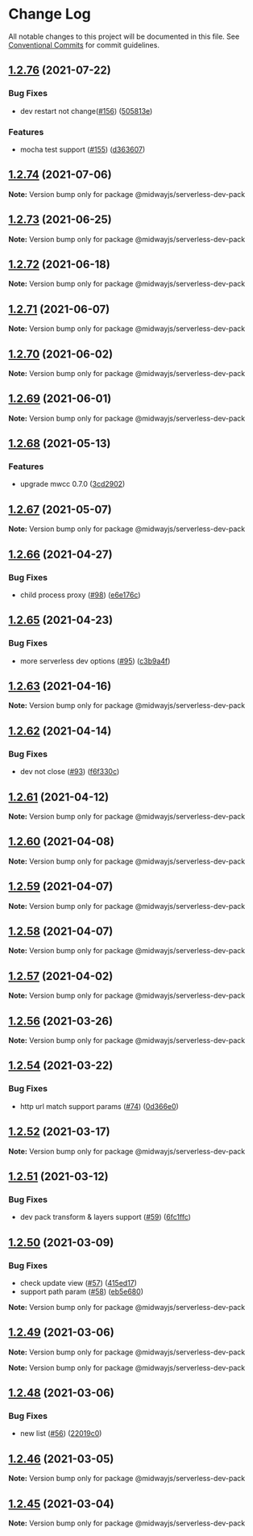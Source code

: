 # Change Log

All notable changes to this project will be documented in this file.
See [Conventional Commits](https://conventionalcommits.org) for commit guidelines.

## [1.2.76](https://github.com/midwayjs/cli/compare/v1.2.75...v1.2.76) (2021-07-22)


### Bug Fixes

* dev restart not change([#156](https://github.com/midwayjs/cli/issues/156)) ([505813e](https://github.com/midwayjs/cli/commit/505813eb1434292d1fcc799d582344ff5fde7fc9))


### Features

* mocha test support ([#155](https://github.com/midwayjs/cli/issues/155)) ([d363607](https://github.com/midwayjs/cli/commit/d3636076ee0391a5ddd45c3864a13010b8f01e78))





## [1.2.74](https://github.com/midwayjs/cli/compare/v1.2.73...v1.2.74) (2021-07-06)

**Note:** Version bump only for package @midwayjs/serverless-dev-pack





## [1.2.73](https://github.com/midwayjs/cli/compare/v1.2.73-beta.1...v1.2.73) (2021-06-25)

**Note:** Version bump only for package @midwayjs/serverless-dev-pack





## [1.2.72](https://github.com/midwayjs/cli/compare/v1.2.71...v1.2.72) (2021-06-18)

**Note:** Version bump only for package @midwayjs/serverless-dev-pack





## [1.2.71](https://github.com/midwayjs/cli/compare/v1.2.70...v1.2.71) (2021-06-07)

**Note:** Version bump only for package @midwayjs/serverless-dev-pack





## [1.2.70](https://github.com/midwayjs/cli/compare/v1.2.69...v1.2.70) (2021-06-02)

**Note:** Version bump only for package @midwayjs/serverless-dev-pack





## [1.2.69](https://github.com/midwayjs/cli/compare/v1.2.68...v1.2.69) (2021-06-01)

**Note:** Version bump only for package @midwayjs/serverless-dev-pack





## [1.2.68](https://github.com/midwayjs/cli/compare/v1.2.67...v1.2.68) (2021-05-13)


### Features

* upgrade mwcc 0.7.0 ([3cd2902](https://github.com/midwayjs/cli/commit/3cd2902821167905d789df5a153bed2224920613))





## [1.2.67](https://github.com/midwayjs/cli/compare/v1.2.66...v1.2.67) (2021-05-07)

**Note:** Version bump only for package @midwayjs/serverless-dev-pack





## [1.2.66](https://github.com/midwayjs/cli/compare/v1.2.65...v1.2.66) (2021-04-27)


### Bug Fixes

* child process proxy ([#98](https://github.com/midwayjs/cli/issues/98)) ([e6e176c](https://github.com/midwayjs/cli/commit/e6e176cbdad3610fb5745160c337ac3f12fd99d9))





## [1.2.65](https://github.com/midwayjs/cli/compare/v1.2.63...v1.2.65) (2021-04-23)


### Bug Fixes

* more serverless dev options ([#95](https://github.com/midwayjs/cli/issues/95)) ([c3b9a4f](https://github.com/midwayjs/cli/commit/c3b9a4fa7f9f0bf6d19420ff38bf1abb23e74e32))





## [1.2.63](https://github.com/midwayjs/cli/compare/v1.2.62...v1.2.63) (2021-04-16)

**Note:** Version bump only for package @midwayjs/serverless-dev-pack





## [1.2.62](https://github.com/midwayjs/cli/compare/v1.2.61...v1.2.62) (2021-04-14)


### Bug Fixes

* dev not close ([#93](https://github.com/midwayjs/cli/issues/93)) ([f6f330c](https://github.com/midwayjs/cli/commit/f6f330c2e568dfbe112c03740218a55f715c4fb9))





## [1.2.61](https://github.com/midwayjs/cli/compare/v1.2.60...v1.2.61) (2021-04-12)

**Note:** Version bump only for package @midwayjs/serverless-dev-pack





## [1.2.60](https://github.com/midwayjs/cli/compare/v1.2.59...v1.2.60) (2021-04-08)

**Note:** Version bump only for package @midwayjs/serverless-dev-pack





## [1.2.59](https://github.com/midwayjs/cli/compare/v1.2.58...v1.2.59) (2021-04-07)

**Note:** Version bump only for package @midwayjs/serverless-dev-pack





## [1.2.58](https://github.com/midwayjs/cli/compare/v1.2.57...v1.2.58) (2021-04-07)

**Note:** Version bump only for package @midwayjs/serverless-dev-pack





## [1.2.57](https://github.com/midwayjs/cli/compare/v1.2.56...v1.2.57) (2021-04-02)

**Note:** Version bump only for package @midwayjs/serverless-dev-pack





## [1.2.56](https://github.com/midwayjs/cli/compare/v1.2.55...v1.2.56) (2021-03-26)

**Note:** Version bump only for package @midwayjs/serverless-dev-pack





## [1.2.54](https://github.com/midwayjs/cli/compare/v1.2.53...v1.2.54) (2021-03-22)


### Bug Fixes

* http url match support params ([#74](https://github.com/midwayjs/cli/issues/74)) ([0d366e0](https://github.com/midwayjs/cli/commit/0d366e047de64ad578e48d717bc488333c0f044f))





## [1.2.52](https://github.com/midwayjs/cli/compare/v1.2.51...v1.2.52) (2021-03-17)

**Note:** Version bump only for package @midwayjs/serverless-dev-pack





## [1.2.51](https://github.com/midwayjs/cli/compare/v1.2.50...v1.2.51) (2021-03-12)


### Bug Fixes

* dev pack transform & layers support ([#59](https://github.com/midwayjs/cli/issues/59)) ([6fc1ffc](https://github.com/midwayjs/cli/commit/6fc1ffc2effa76604c65a5d4f57f0efa60e29133))





## [1.2.50](https://github.com/midwayjs/cli/compare/v1.2.48...v1.2.50) (2021-03-09)


### Bug Fixes

* check update view ([#57](https://github.com/midwayjs/cli/issues/57)) ([415ed17](https://github.com/midwayjs/cli/commit/415ed17451475a59ffbce1a19ffb807c9812efd8))
* support path param ([#58](https://github.com/midwayjs/cli/issues/58)) ([eb5e680](https://github.com/midwayjs/cli/commit/eb5e680240a9cd47760d0e1640755e5d8e189033))







**Note:** Version bump only for package @midwayjs/serverless-dev-pack





## [1.2.49](https://github.com/midwayjs/cli/compare/v1.2.48...v1.2.49) (2021-03-06)

**Note:** Version bump only for package @midwayjs/serverless-dev-pack







**Note:** Version bump only for package @midwayjs/serverless-dev-pack





## [1.2.48](https://github.com/midwayjs/cli/compare/v1.2.46...v1.2.48) (2021-03-06)


### Bug Fixes

* new list ([#56](https://github.com/midwayjs/cli/issues/56)) ([22019c0](https://github.com/midwayjs/cli/commit/22019c047dc716ad263fb74085523c65a35500b2))





## [1.2.46](https://github.com/midwayjs/cli/compare/v1.2.45...v1.2.46) (2021-03-05)

**Note:** Version bump only for package @midwayjs/serverless-dev-pack





## [1.2.45](https://github.com/midwayjs/cli/compare/v1.2.44...v1.2.45) (2021-03-04)

**Note:** Version bump only for package @midwayjs/serverless-dev-pack
